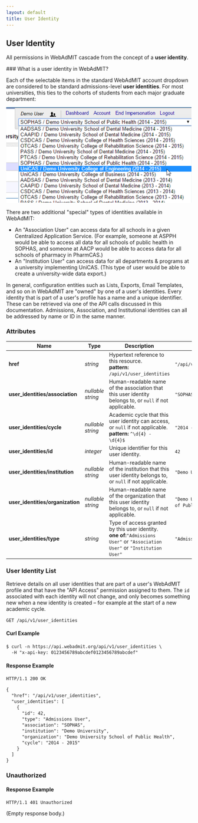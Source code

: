 ```yaml
---
layout: default
title: User Identity
---
```


<!-- WARNING: This is an automatically generated file.  Do not modify directly.  See script/generate-docs. -->

<h2><a name="resource-user_identity">User Identity</a></h2>
<p>All permissions in WebAdMIT cascade from the concept of a <strong>user identity</strong>.</p>
### What is a user identity in WebAdMIT?

Each of the selectable items in the standard WebAdMIT account dropdown are considered to be standard admissions-level **user identities**. For most universities, this ties to the cohorts of students from each major graduate department:

![User Identity Switcher](img/user-identity-switcher.png)

There are two additional "special" types of identities available in WebAdMIT:

  * An "Association User" can access data for all schools in a given Centralized Application Service. (For example, someone at ASPPH would be able to access all data for all schools of public health in SOPHAS, and someone at AACP would be able to access data for all schools of pharmacy in PharmCAS.)
  * An "Institution User" can access data for all departments & programs at a university implementing UniCAS. (This type of user would be able to create a university-wide data export.)

In general, configuration entities such as Lists, Exports, Email Templates, and so on in WebAdMIT are "owned" by one of a user's identities. Every identity that is part of a user's profile has a name and a unique identifier.  These can be retrieved via one of the API calls discussed in this documentation. Admissions, Association, and Institutional identities can all be addressed by name or ID in the same manner.

<h3>Attributes</h3>
<table>
<thead>
<tr>
<th>Name</th>
<th>Type</th>
<th>Description</th>
<th>Example</th>
</tr>
</thead>
<tbody>
<tr>
<td><strong>href</strong></td>
<td><em>string</em></td>
<td>Hypertext reference to this resource.<br/> <strong>pattern:</strong> <code>/api/v1/user_identities</code></td>
<td><code>&quot;/api/v1/user_identities&quot;</code></td>
</tr>
<tr>
<td><strong>user_identities/association</strong></td>
<td><em>nullable string</em></td>
<td>Human-readable name of the association that this user identity belongs to, or <code>null</code> if not applicable.</td>
<td><code>&quot;SOPHAS&quot;</code></td>
</tr>
<tr>
<td><strong>user_identities/cycle</strong></td>
<td><em>nullable string</em></td>
<td>Academic cycle that this user identity can access, or <code>null</code> if not applicable.<br/> <strong>pattern:</strong> <code>^\d{4} - \d{4}$</code></td>
<td><code>&quot;2014 - 2015&quot;</code></td>
</tr>
<tr>
<td><strong>user_identities/id</strong></td>
<td><em>integer</em></td>
<td>Unique identifier for this user identity.</td>
<td><code>42</code></td>
</tr>
<tr>
<td><strong>user_identities/institution</strong></td>
<td><em>nullable string</em></td>
<td>Human-readable name of the institution that this user identity belongs to, or <code>null</code> if not applicable.</td>
<td><code>&quot;Demo University&quot;</code></td>
</tr>
<tr>
<td><strong>user_identities/organization</strong></td>
<td><em>nullable string</em></td>
<td>Human-readable name of the organization that this user identity belongs to, or <code>null</code> if not applicable.</td>
<td><code>&quot;Demo University School of Public Health&quot;</code></td>
</tr>
<tr>
<td><strong>user_identities/type</strong></td>
<td><em>string</em></td>
<td>Type of access granted by this user identity.<br/> <strong>one of:</strong><code>&quot;Admissions User&quot;</code> or <code>&quot;Association User&quot;</code> or <code>&quot;Institution User&quot;</code></td>
<td><code>&quot;Admissions User&quot;</code></td>
</tr>
</tbody>
</table>
<h3><a name="link-GET-user_identity-/api/v1/user_identities">User Identity List</a></h3>
<p>Retrieve details on all user identities that are part of a user's WebAdMIT profile and that have the &quot;API Access&quot; permission assigned to them.  The <code>id</code> associated with each identity will not change, and only becomes something new when a new identity is created – for example at the start of a new academic cycle.</p>
<pre><code>GET /api/v1/user_identities
</code></pre>
<h4>Curl Example</h4>
<pre lang="bash"><code>$ curl -n https://api.webadmit.org/api/v1/user_identities \
  -H &quot;x-api-key: 0123456789abcdef0123456789abcdef&quot;
</code></pre>
<h4>Response Example</h4>
<pre><code>HTTP/1.1 200 OK
</code></pre>
<pre lang="json"><code>{
  &quot;href&quot;: &quot;/api/v1/user_identities&quot;,
  &quot;user_identities&quot;: [
    {
      &quot;id&quot;: 42,
      &quot;type&quot;: &quot;Admissions User&quot;,
      &quot;association&quot;: &quot;SOPHAS&quot;,
      &quot;institution&quot;: &quot;Demo University&quot;,
      &quot;organization&quot;: &quot;Demo University School of Public Health&quot;,
      &quot;cycle&quot;: &quot;2014 - 2015&quot;
    }
  ]
}
</code></pre>
<h3>Unauthorized</h3>
<h4>Response Example</h4>
<pre><code>HTTP/1.1 401 Unauthorized
</code></pre>
<p>(Empty response body.)</p>


